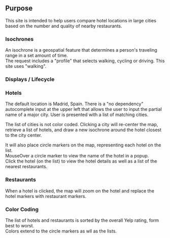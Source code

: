 ## Purpose

This site is intended to help users compare hotel locations in large cities based on the number and quality of nearby restaurants.<br>

### Isochrones

An isochrone is a geospatial feature that determines a person's traveling range in a set amount of time.<br>
The request includes a "profile" that selects walking, cycling or driving.
This site uses "walking".<br>

### Displays / Lifecycle

### Hotels
The default location is Madrid, Spain.
There is a "no dependency" autocomplete input at the upper left that allows the user to input the partial name of a major city.
User is presented with a list of matching cities.  

The list of cities is not color coded.
Clicking a city will re-center the map, retrieve a list of hotels, and draw a new isochrone around the hotel closest to the city center.<br>

It will also place circle markers on the map, representing each hotel on the list.<br>
MouseOver a circle marker to view the name of the hotel in a popup.<br>
Click the hotel (on the list) to view the hotel details as well as a list of the nearest restaurants. 

### Restaurants
When a hotel is clicked, the map will zoom on the hotel and replace the hotel markers with restaurant markers.
### Color Coding

The list of hotels and restaurants is sorted by the overall Yelp rating, form best to worst.<br>
Colors extend to the circle markers as wll as the lists.
